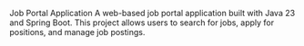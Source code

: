 Job Portal Application
A web-based job portal application built with Java 23 and Spring Boot. This project allows users to search for jobs, apply for positions, and manage job postings.
